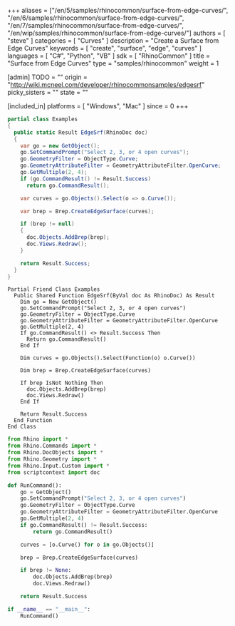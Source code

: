 +++
aliases = ["/en/5/samples/rhinocommon/surface-from-edge-curves/", "/en/6/samples/rhinocommon/surface-from-edge-curves/", "/en/7/samples/rhinocommon/surface-from-edge-curves/", "/en/wip/samples/rhinocommon/surface-from-edge-curves/"]
authors = [ "steve" ]
categories = [ "Curves" ]
description = "Create a Surface from Edge Curves"
keywords = [ "create", "surface", "edge", "curves" ]
languages = [ "C#", "Python", "VB" ]
sdk = [ "RhinoCommon" ]
title = "Surface from Edge Curves"
type = "samples/rhinocommon"
weight = 1

[admin]
TODO = ""
origin = "http://wiki.mcneel.com/developer/rhinocommonsamples/edgesrf"
picky_sisters = ""
state = ""

[included_in]
platforms = [ "Windows", "Mac" ]
since = 0
+++

<div class="codetab-content" id="cs">

```cs
partial class Examples
{
  public static Result EdgeSrf(RhinoDoc doc)
  {
    var go = new GetObject();
    go.SetCommandPrompt("Select 2, 3, or 4 open curves");
    go.GeometryFilter = ObjectType.Curve;
    go.GeometryAttributeFilter = GeometryAttributeFilter.OpenCurve;
    go.GetMultiple(2, 4);
    if (go.CommandResult() != Result.Success)
      return go.CommandResult();

    var curves = go.Objects().Select(o => o.Curve());

    var brep = Brep.CreateEdgeSurface(curves);

    if (brep != null)
    {
      doc.Objects.AddBrep(brep);
      doc.Views.Redraw();
    }

    return Result.Success;
  }
}
```

</div>


<div class="codetab-content" id="vb">

```vbnet
Partial Friend Class Examples
  Public Shared Function EdgeSrf(ByVal doc As RhinoDoc) As Result
	Dim go = New GetObject()
	go.SetCommandPrompt("Select 2, 3, or 4 open curves")
	go.GeometryFilter = ObjectType.Curve
	go.GeometryAttributeFilter = GeometryAttributeFilter.OpenCurve
	go.GetMultiple(2, 4)
	If go.CommandResult() <> Result.Success Then
	  Return go.CommandResult()
	End If

	Dim curves = go.Objects().Select(Function(o) o.Curve())

	Dim brep = Brep.CreateEdgeSurface(curves)

	If brep IsNot Nothing Then
	  doc.Objects.AddBrep(brep)
	  doc.Views.Redraw()
	End If

	Return Result.Success
  End Function
End Class
```

</div>


<div class="codetab-content" id="py">

```python
from Rhino import *
from Rhino.Commands import *
from Rhino.DocObjects import *
from Rhino.Geometry import *
from Rhino.Input.Custom import *
from scriptcontext import doc

def RunCommand():
    go = GetObject()
    go.SetCommandPrompt("Select 2, 3, or 4 open curves")
    go.GeometryFilter = ObjectType.Curve
    go.GeometryAttributeFilter = GeometryAttributeFilter.OpenCurve
    go.GetMultiple(2, 4)
    if go.CommandResult() != Result.Success:
        return go.CommandResult()

    curves = [o.Curve() for o in go.Objects()]

    brep = Brep.CreateEdgeSurface(curves)

    if brep != None:
        doc.Objects.AddBrep(brep)
        doc.Views.Redraw()

    return Result.Success

if __name__ == "__main__":
    RunCommand()
```

</div>
